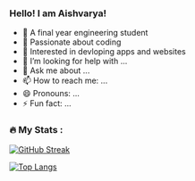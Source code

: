 ### Hello! I am Aishvarya!
- 🔭 A final year engineering student
- 🌱 Passionate about coding
- 👯 Interested in devloping apps and websites
- 🤔 I’m looking for help with ...
- 💬 Ask me about ...
- 📫 How to reach me: ...
- 😄 Pronouns: ...
- ⚡ Fun fact: ...

### :fire: My Stats :
[![GitHub Streak](http://github-readme-streak-stats.herokuapp.com?user=aishvarya-111&theme=tokyonight&hide_border=true)](https://git.io/streak-stats)

[![Top Langs](https://github-readme-stats.vercel.app/api/top-langs/?username=aishvarya-111&layout=compact&theme=vision-friendly-dark)](https://github.com/anuraghazra/github-readme-stats)

<!--
**aishvarya-111/aishvarya-111** is a ✨ _special_ ✨ repository because its `README.md` (this file) appears on your GitHub profile.

Here are some ideas to get you started:

- 🔭 I’m currently working on ...
- 🌱 I’m currently learning ...
- 👯 I’m looking to collaborate on ...
- 🤔 I’m looking for help with ...
- 💬 Ask me about ...
- 📫 How to reach me: ...
- 😄 Pronouns: ...
- ⚡ Fun fact: ...
-->
